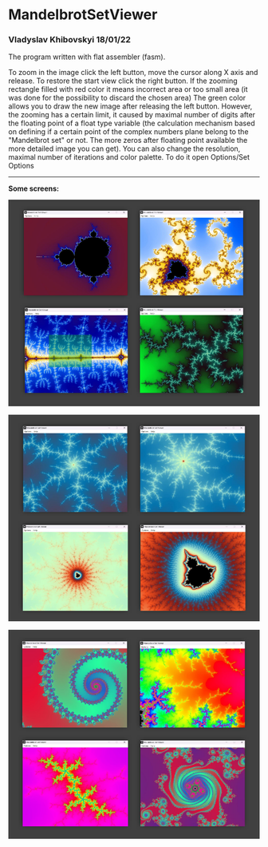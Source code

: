 # MandelbrotSetViewer

### Vladyslav Khibovskyi 18/01/22 ###

The program written with flat assembler (fasm).

To zoom in the image click the left button, move the cursor along X axis and release. To restore the start view click the right button.
If the zooming rectangle filled with red color it means incorrect area or too small area (it was done for the possibility to discard the chosen area)
The green color allows you to draw the new image after releasing the left button. However, the zooming has a certain limit, it caused by
maximal number of digits after the floating point of a float type variable (the calculation mechanism based on defining if a certain point of the complex numbers plane belong to the "Mandelbrot set" or not. The more zeros after floating point available the more detailed image you can get).
You can also change the resolution, maximal number of iterations and color palette. To do it open Options/Set Options

---

__Some screens:__

![screen1](/screenshots/screen1.png)

![screen2](/screenshots/screen2.png)

![screen3](/screenshots/screen3.png)
